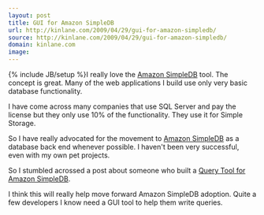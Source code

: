 ```yaml
---
layout: post
title: GUI for Amazon SimpleDB
url: http://kinlane.com/2009/04/29/gui-for-amazon-simpledb/
source: http://kinlane.com/2009/04/29/gui-for-amazon-simpledb/
domain: kinlane.com
image: 
---
```

{% include JB/setup %}I really love the <a href="http://aws.amazon.com/simpledb/">Amazon </a><a rel="wikipedia" href="http://aws.amazon.com/simpledb/">SimpleDB</a> tool. The concept is great. Many of the web applications I build use only very basic database functionality.<p></p>
I have come across many companies that use SQL Server and pay the license but they only use 10% of the functionality. They use it for Simple Storage.<p></p>
So I have really advocated for the movement to <a href="http://aws.amazon.com/simpledb/">Amazon SimpleDB</a> as a database back end whenever possible. I haven't been very successful, even with my own pet projects.<p></p>
So I stumbled acrossed a post about someone who built a <a href="http://coderslike.us/2009/04/15/query-tool-for-amazon-simpledb/">Query Tool for Amazon SimpleDB</a>.<p></p>
I think this will really help move forward Amazon SimpleDB adoption. Quite a few developers I know need a GUI tool to help them write queries.
